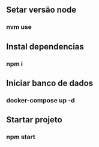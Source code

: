 ## Setar versão node
### nvm use

## Instal dependencias
### npm i

## Iniciar banco de dados
### docker-compose up -d

## Startar projeto
### npm start